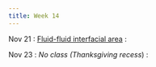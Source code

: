 ```yaml
---
title: Week 14
---
```


Nov 21
: [Fluid-fluid interfacial area](https://guoporousmedialab.github.io/HWRS505-405-2023Fall/lecture/)
  : [](#)

Nov 23
: *No class (Thanksgiving recess*)
  : [](#)

